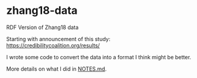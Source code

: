 # zhang18-data

RDF Version of Zhang18 data

Starting with announcement of this study: <https://credibilitycoalition.org/results/>

I wrote some code to convert the data into a format I think might be better.

More details on what I did in [NOTES.md]().

